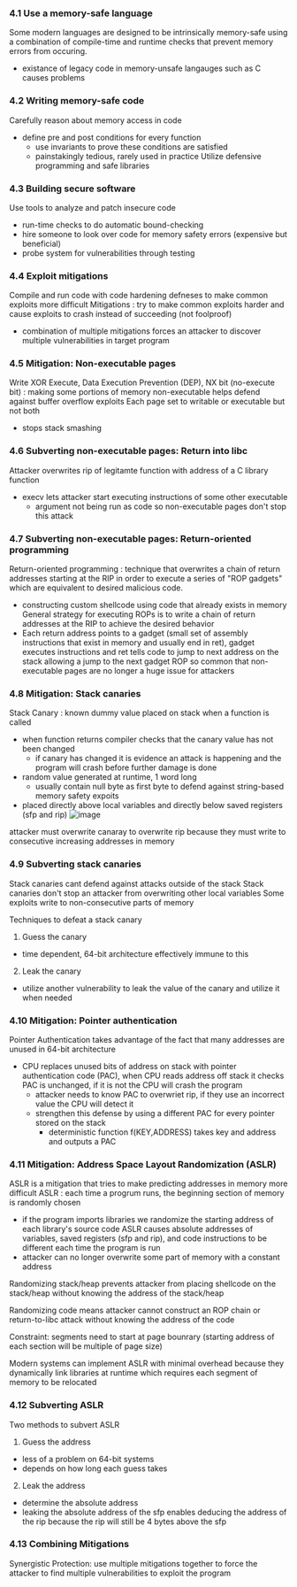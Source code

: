 ### 4.1 Use a memory-safe language 
Some modern languages are designed to be intrinsically memory-safe using a combination of compile-time and runtime checks that prevent memory errors from occuring. 
- existance of legacy code in memory-unsafe langauges such as C causes problems

### 4.2 Writing memory-safe code
Carefully reason about memory access in code
- define pre and post conditions for every function
  - use invariants to prove these conditions are satisfied 
  - painstakingly tedious, rarely used in practice
Utilize defensive programming and safe libraries 
  
### 4.3 Building secure software 
Use tools to analyze and patch insecure code 
- run-time checks to do automatic bound-checking
- hire someone to look over code for memory safety errors (expensive but beneficial)
- probe system for vulnerabilities through testing

### 4.4 Exploit mitigations 
Compile and run code with code hardening defneses to make common exploits more difficult 
Mitigations : try to make common exploits harder and cause exploits to crash instead of succeeding (not foolproof) 
- combination of multiple mitigations forces an attacker to discover multiple vulnerabilities in target program 

### 4.5 Mitigation: Non-executable pages 
Write XOR Execute, Data Execution Prevention (DEP), NX bit (no-execute bit) : making some portions of memory non-executable helps defend against buffer overflow exploits 
Each page set to writable or executable but not both
- stops stack smashing

### 4.6 Subverting non-executable pages: Return into libc
Attacker overwrites rip of legitamte function with address of a C library function 
- execv lets attacker start executing instructions of some other executable
  - argument not being run as code so non-executable pages don't stop this attack 

### 4.7 Subverting non-executable pages: Return-oriented programming 
Return-oriented programming : technique that overwrites a chain of return addresses starting at the RIP in order to execute a series of "ROP gadgets" which are equivalent to desired malicious code. 
- constructing custom shellcode using code that already exists in memory
General strategy for executing ROPs is to write a chain of return addresses at the RIP to achieve the desired behavior
- Each return address points to a gadget (small set of assembly instructions that exist in memory and usually end in ret), gadget executes instructions and ret tells code to jump to next address on the stack allowing a jump to the next gadget
ROP so common that non-executable pages are no longer a huge issue for attackers

### 4.8 Mitigation: Stack canaries
Stack Canary : known dummy value placed on stack when a function is called
- when function returns compiler checks that the canary value has not been changed
  - if canary has changed it is evidence an attack is happening and the program will crash before further damage is done
- random value generated at runtime, 1 word long
  - usually contain null byte as first byte to defend against string-based memory safety expoits
- placed directly above local variables and directly below saved registers (sfp and rip)
![image](https://github.com/user-attachments/assets/d34c34ea-f909-4041-9943-496b029c4091)

attacker must overwrite canaray to overwrite rip because they must write to consecutive increasing addresses in memory

### 4.9 Subverting stack canaries 
Stack canaries cant defend against attacks outside of the stack 
Stack canaries don't stop an attacker from overwriting other local variables 
Some exploits write to non-consecutive parts of memory

Techniques to defeat a stack canary
1. Guess the canary
  - time dependent, 64-bit architecture effectively immune to this
2. Leak the canary
  - utilize another vulnerability to leak the value of the canary and utilize it when needed

### 4.10 Mitigation: Pointer authentication 
Pointer Authentication takes advantage of the fact that many addresses are unused in 64-bit architecture 
- CPU replaces unused bits of address on stack with pointer authentication code (PAC), when CPU reads address off stack it checks PAC is unchanged, if it is not the CPU will crash the program
  - attacker needs to know PAC to overwriet rip, if they use an incorrect value the CPU will detect it
  - strengthen this defense by using a different PAC for every pointer stored on the stack
    - deterministic function f(KEY,ADDRESS) takes key and address and outputs a PAC
  
### 4.11 Mitigation: Address Space Layout Randomization (ASLR)
ASLR is a mitigation that tries to make predicting addresses in memory more difficult 
ASLR : each time a progrum runs, the beginning section of memory is randomly chosen
- if the program imports libraries we randomize the starting address of each library's source code 
ASLR causes absolute addresses of variables, saved registers (sfp and rip), and code instructions to be different each time the program is run
- attacker can no longer overwrite some part of memory with a constant address

Randomizing stack/heap prevents attacker from placing shellcode on the stack/heap without knowing the address of the stack/heap

Randomizing code means attacker cannot construct an ROP chain or return-to-libc attack without knowing the address of the code

Constraint: segments need to start at page bounrary (starting address of each section will be multiple of page size)

Modern systems can implement ASLR with minimal overhead because they dynamically link libraries at runtime which requires each segment of memory to be relocated

### 4.12 Subverting ASLR
Two methods to subvert ASLR
1. Guess the address
  - less of a problem on 64-bit systems
  - depends on how long each guess takes
2. Leak the address
  - determine the absolute address
  - leaking the absolute address of the sfp enables deducing the address of the rip because the rip will still be 4 bytes above the sfp

### 4.13 Combining Mitigations 
Synergistic Protection: use multiple mitigations together to force the attacker to find multiple vulnerabilities to exploit the program
